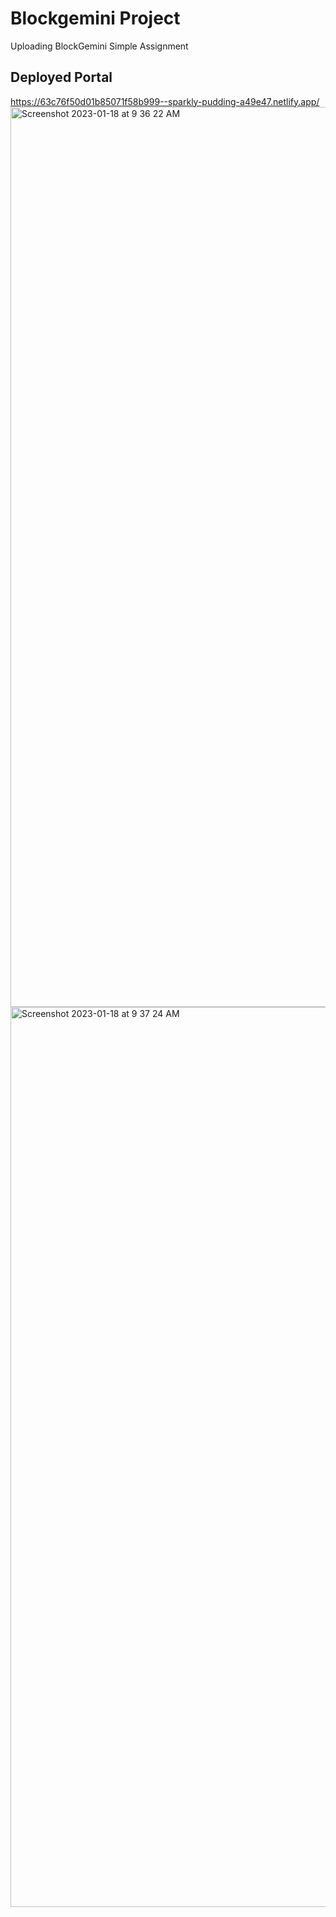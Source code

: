 # Blockgemini Project

Uploading BlockGemini Simple Assignment

## Deployed Portal

https://63c76f50d01b85071f58b999--sparkly-pudding-a49e47.netlify.app/
<img width="1440" alt="Screenshot 2023-01-18 at 9 36 22 AM" src="https://user-images.githubusercontent.com/47416168/213082583-e1bbfdfa-4b9f-4aee-bef3-7b4e5f4f47b6.png">
<img width="1440" alt="Screenshot 2023-01-18 at 9 37 24 AM" src="https://user-images.githubusercontent.com/47416168/213082593-34b70609-a733-4be6-8980-e7c627e8c3d2.png">

